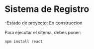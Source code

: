 <h1>Sistema de Registro</h1>

-Estado de proyecto: En construccion

Para ejecutar el sitema, debes poner:

```npm install react```
